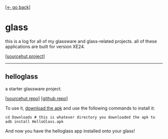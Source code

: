 <link rel="stylesheet" href="/index.css">

[[← go back](/wiki)]

# glass
this is a log for all of my glassware and glass-related projects.
all of these applications are built for version XE24.

[[sourcehut project](https://sr.ht/~jordanreger/glass)]

---

## helloglass
a starter glassware project.

[[sourcehut repo](https://git.sr.ht/~jordanreger/HelloGlass)] [[github repo](https://github.com/jordanreger/HelloGlass)]


To use it, [download the apk](https://git.sr.ht/~jordanreger/HelloGlass/blob/main/HelloGlass.apk) and use the following commands to install it:


```
cd Downloads # this is whatever directory you downloaded the apk to
adb install HelloGlass.apk
```

And now you have the helloglass app installed onto your glass!

